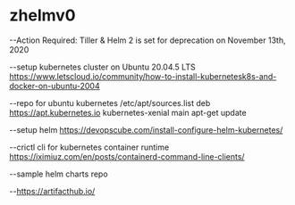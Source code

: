 # zhelmv0

--Action Required: Tiller & Helm 2 is set for deprecation on November 13th, 2020

--setup kubernetes cluster on Ubuntu 20.04.5 LTS
https://www.letscloud.io/community/how-to-install-kubernetesk8s-and-docker-on-ubuntu-2004

--repo for ubuntu kubernetes
/etc/apt/sources.list
deb https://apt.kubernetes.io kubernetes-xenial main
apt-get update

--setup helm
https://devopscube.com/install-configure-helm-kubernetes/

--crictl cli for kubernetes container runtime
https://iximiuz.com/en/posts/containerd-command-line-clients/

--sample helm charts repo

--https://artifacthub.io/
